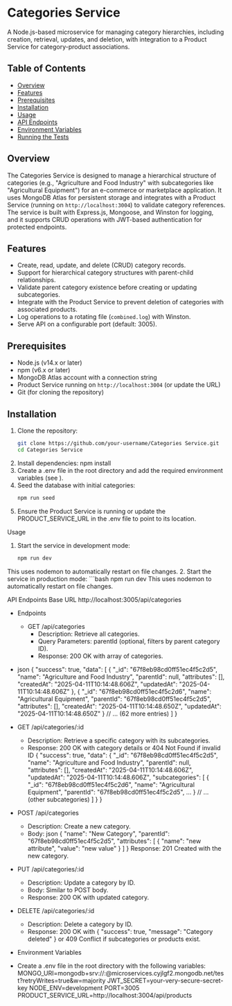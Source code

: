 # Categories Service

A Node.js-based microservice for managing category hierarchies, including creation, retrieval, updates, and deletion, with integration to a Product Service for category-product associations.

## Table of Contents
- [Overview](#overview)
- [Features](#features)
- [Prerequisites](#prerequisites)
- [Installation](#installation)
- [Usage](#usage)
- [API Endpoints](#api-endpoints)
- [Environment Variables](#environment-variables)
- [Running the Tests](#running-the-tests)

## Overview
The Categories Service is designed to manage a hierarchical structure of categories (e.g., "Agriculture and Food Industry" with subcategories like "Agricultural Equipment") for an e-commerce or marketplace application. It uses MongoDB Atlas for persistent storage and integrates with a Product Service (running on `http://localhost:3004`) to validate category references. The service is built with Express.js, Mongoose, and Winston for logging, and it supports CRUD operations with JWT-based authentication for protected endpoints.

## Features
- Create, read, update, and delete (CRUD) category records.
- Support for hierarchical category structures with parent-child relationships.
- Validate parent category existence before creating or updating subcategories.
- Integrate with the Product Service to prevent deletion of categories with associated products.
- Log operations to a rotating file (`combined.log`) with Winston.
- Serve API on a configurable port (default: 3005).

## Prerequisites
- Node.js (v14.x or later)
- npm (v6.x or later)
- MongoDB Atlas account with a connection string
- Product Service running on `http://localhost:3004` (or update the URL)
- Git (for cloning the repository)

## Installation
1. Clone the repository:
   ```bash
   git clone https://github.com/your-username/Categories Service.git
   cd Categories Service
2. Install dependencies:
   npm install
3. Create a .env file in the root directory and add the required environment variables (see ).
4. Seed the database with initial categories:
   ```bash
   npm run seed
5. Ensure the Product Service is running or update the PRODUCT_SERVICE_URL in the .env file to point to its location.

Usage
1. Start the service in development mode:
   ```bash
   npm run dev
This uses nodemon to automatically restart on file changes.
2. Start the service in production mode:
    ```bash
    npm run dev
This uses nodemon to automatically restart on file changes.

API Endpoints
Base URL
http://localhost:3005/api/categories

- Endpoints
  - GET /api/categories
    - Description: Retrieve all categories.
    - Query Parameters: parentId (optional, filters by parent category ID).
    - Response: 200 OK with array of categories.
 - json
{
  "success": true,
  "data": [
    {
      "_id": "67f8eb98cd0ff51ec4f5c2d5",
      "name": "Agriculture and Food Industry",
      "parentId": null,
      "attributes": [],
      "createdAt": "2025-04-11T10:14:48.606Z",
      "updatedAt": "2025-04-11T10:14:48.606Z"
    },
    {
      "_id": "67f8eb98cd0ff51ec4f5c2d6",
      "name": "Agricultural Equipment",
      "parentId": "67f8eb98cd0ff51ec4f5c2d5",
      "attributes": [],
      "createdAt": "2025-04-11T10:14:48.650Z",
      "updatedAt": "2025-04-11T10:14:48.650Z"
    }
    // ... (62 more entries)
  ]
}

- GET /api/categories/:id
  - Description: Retrieve a specific category with its subcategories.
  - Response: 200 OK with category details or 404 Not Found if invalid ID
{
  "success": true,
  "data": {
    "_id": "67f8eb98cd0ff51ec4f5c2d5",
    "name": "Agriculture and Food Industry",
    "parentId": null,
    "attributes": [],
    "createdAt": "2025-04-11T10:14:48.606Z",
    "updatedAt": "2025-04-11T10:14:48.606Z",
    "subcategories": [
      { "_id": "67f8eb98cd0ff51ec4f5c2d6", "name": "Agricultural Equipment", "parentId": "67f8eb98cd0ff51ec4f5c2d5", ... }
      // ... (other subcategories)
    ]
  }
}

 - POST /api/categories
   - Description: Create a new category.
   - Body:
json
{
  "name": "New Category",
  "parentId": "67f8eb98cd0ff51ec4f5c2d5",
  "attributes": [
    { "name": "new attribute", "value": "new value" }
  ]
}
Response: 201 Created with the new category.

- PUT /api/categories/:id
  - Description: Update a category by ID.
  - Body: Similar to POST body.
  - Response: 200 OK with updated category.

- DELETE /api/categories/:id
  - Description: Delete a category by ID.
  - Response: 200 OK with { "success": true, "message": "Category deleted" } or 409 Conflict if subcategories or products exist.

- Environment Variables
 - Create a .env file in the root directory with the following variables:
MONGO_URI=mongodb+srv://<username>:<password>@microservices.cyjlgf2.mongodb.net/test?retryWrites=true&w=majority
JWT_SECRET=your-very-secure-secret-key
NODE_ENV=development
PORT=3005
PRODUCT_SERVICE_URL=http://localhost:3004/api/products







